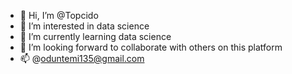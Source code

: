- 👋 Hi, I’m @Topcido
- 👀 I’m interested in data science
- 🌱 I’m currently learning data science
- 💞️ I’m looking forward to collaborate with others on this platform
- 📫 @oduntemi135@gmail.com

<!---
Topcido/Topcido is a ✨ special ✨ repository because its `README.md` (this file) appears on your GitHub profile.
You can click the Preview link to take a look at your changes.
--->
